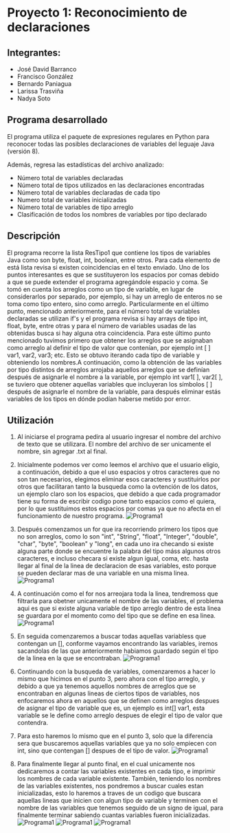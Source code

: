 # Proyecto 1: Reconocimiento de declaraciones

## Integrantes: 


* José David Barranco 
* Francisco González
* Bernardo Paniagua
* Larissa Trasviña
* Nadya Soto

## Programa desarrollado

El programa utiliza el paquete de expresiones regulares en Python para reconocer todas las posibles declaraciones de variables del leguaje Java (versión 8). 

Además, regresa las estadísticas del archivo analizado:

* Número total de variables declaradas
* Número total de tipos utilizados en las declaraciones encontradas
* Número total de variables declaradas de cada tipo
* Numero total de variables inicializadas
* Número total de variables de tipo arreglo
* Clasificación de todos los nombres de variables por tipo declarado

## Descripción
El programa recorre la lista ResTipo1 que contiene los tipos de variables Java como son byte, float, int, boolean, entre otros. Para cada elemento de está lista revisa si existen coincidencias en el texto enviado. 
Uno de los puntos interesantes es que se sustituyeron los espacios por comas debido a que se puede extender el programa agregándole espacio y coma. 
Se tomó en cuenta los arreglos como un tipo de variable, en lugar de considerarlos por separado, por ejemplo, si hay un arreglo de enteros no se toma como tipo entero, sino como arreglo.
Particularmente en el último punto, mencionado anteriormente, para el número total de variables declaradas se utilizan if's y el programa revisa si hay arrays de tipo int, float, byte, entre otras y para el número de variables usadas de las obtenidas busca si hay alguna otra coincidencia. Para este último punto mencionado tuvimos primero que obtener los arreglos que se asignaban como arreglo al definir el tipo de valor que contenían, por ejemplo int [ ] var1, var2, var3; etc.
Esto se obtuvo iterando cada tipo de variable y obteniendo los nombres.A continuación, como la obtención de las variables por tipo distintos de arreglos arrojaba aquellos arreglos que se definían después de asignarle el nombre a la variable, por ejemplo int var1[ ], var2[ ], se tuviero que obtener aquellas variables que incluyeran los símbolos [ ] después de asignarle el nombre de la variable, para después eliminar estás variables de los tipos en dónde podían haberse metido por error.


## Utilización

1. Al iniciarse el programa pedira al usuario ingresar el nombre del archivo de texto que se utilizara.
El nombre del archivo de ser unicamente el nombre, sin agregar .txt al final.

2. Inicialmente podemos ver como leemos el archivo que el usuario eligio, a continuación, debido a que el uso espacios y otros caracteres que no son tan necesarios, elegimos eliminar esos caracteres y sustituirlos por otros que facilitaran tanto la busqueda como la ovtención de los datos, un ejemplo claro son los espacios, que debido a que cada programador tiene su forma de escribir codigo pone tanto espacios como el quiera, por lo que sustituimos estos espacios por comas ya que no afecta en el funcionamiento de nuestro programa.
![Programa1](./Imagenes/1.png)
3. Después comenzamos un for que ira recorriendo primero los tipos que no son arreglos, como lo son "int", "String", "float", "Integer", "double", "char", "byte", "boolean" y "long", en cada uno ira checando si existe alguna parte donde se encuentre la palabra del tipo máss algunos otros caracteres, e incluso checara si existe algun igual, coma, etc. hasta llegar al final de la linea de declaracion de esas variables, esto porque se pueden declarar mas de una variable en una misma linea.
![Programa1](./Imagenes/2.png)
4. A continuación como el for nos arreojara toda la linea, tendremoss que filtrarla para obetner unicamente el nombre de las variables, el problema aqui es que si existe alguna variable de tipo arreglo dentro de esta linea se guardara por el momento como del tipo que se define en esa linea.
![Programa1](./Imagenes/3.png)

5. En seguida comenzaremos a buscar todas aquellas variabless que contengan un [], conforme vayamos encontrando las variables, iremos sacandolas de las que anteriormente habiamos guardado según el tipo de la linea en la que se encontraban.
![Programa1](./Imagenes/4.png)

6. Continuando con la busqueda de variables, comenzaremos a hacer lo mismo que hicimos en el punto 3, pero ahora con el tipo arreglo, y debido a que ya tenemos aquellos nombres de arreglos que se encontraban en algunas lineas de ciertos tipos de variables, nos enfocaremos ahora en aquellos que se definen como arreglos despues de asignar el tipo de variable que es, un ejemplo es int[] var1, esta variable se le define como arreglo despues de elegir el tipo de valor que contendra.
7. Para esto haremos lo mismo que en el punto 3, solo que la diferencia sera que buscaremos aquellas variables que ya no solo empiecen con int, sino que contengan [] despues de el tipo de valor.
![Programa1](./Imagenes/5.png)

8. Para finalmente llegar al punto final, en el cual unicamente nos dedicaremos a contar las variables existentes en cada tipo, e imprimir los nombres de cada variable existente. También, teniendo los nombres de las variables existentes, nos pondremos a buscar cuales estan inicializadas, esto lo haremos a traves de un codigo que buscara aquellas lineas que inicien con algun tipo de variable y terminen con el nombre de las variables que tenemos seguido de un signo de igual, para finalmente terminar sabiendo cuantas variables fueron inicializadas.
![Programa1](./Imagenes/6.png)
![Programa1](./Imagenes/7.png)
![Programa1](./Imagenes/8.png)
